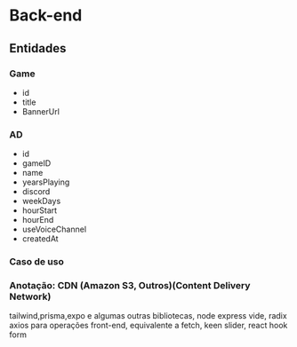 # Back-end

## Entidades

### Game

- id
- title
- BannerUrl

### AD

- id
- gameID
- name
- yearsPlaying
- discord
- weekDays
- hourStart
- hourEnd
- useVoiceChannel
- createdAt

### Caso de uso

### Anotação: CDN (Amazon S3, Outros)(Content Delivery Network)

tailwind,prisma,expo e algumas outras bibliotecas, node express vide, radix
axios para operações front-end, equivalente a fetch, keen slider, react hook form
